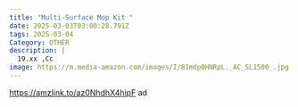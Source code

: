 ```yaml
---
title: "Multi-Surface Mop Kit "
date: 2025-03-03T03:00:28.791Z
tags: 2025-03-04
Category: OTHER
description: |
  19.xx ,Cc
image: https://m.media-amazon.com/images/I/81mdp0HNRpL._AC_SL1500_.jpg
---
```

https://amzlink.to/az0NhdhX4hipF   ad